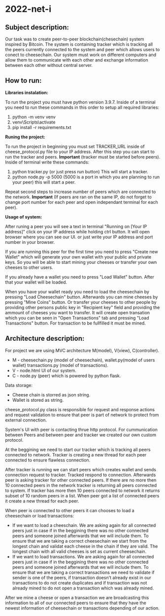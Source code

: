 # 2022-net-i

## Subject description:

Our task was to create peer-to-peer blockchain(chesechain) system inspired by Bitcoin. The system is containing tracker which is tracking all the peers currently connected to the system and peer which allows users to conect to cheesechain.
Our system must work on different computers and allow them to communicate with each other and exchange information between each other without central server.

## How to run:

**Libraries instalation:**

To run the project you must have python version 3.9.7. Inside of a terminal you need to run these commands in this order to setup all required libraries:

1. python -m venv venv
2. venv\Scripts\activate
3. pip install -r requirements.txt

**Runing the project:**

To run the project in beginning you must set TRACKER_URL inside of cheese_protocol.py file to your IP address. After this step you can start to run the tracker and peers. **Important** (tracker must be started before peers). Inside of terminal write these commands:

1. python tracker.py (or just press run button) This will start a tracker.
2. python node.py -p 5000 (5000 is a port in which you are planning to run your peer) this will start a peer.

Repeat second steps to increase number of peers which are connected to the network. **Important** (If peers are ran on the same IP, do not forget to change port number for each peer and open independant terminal for each peer).

**Usage of system:**

After runing a peer you will see a text in terminal "Running on [Your IP address]" click on your IP address while holding ctrl button. It will open browser where you can see our UI. or just write your IP address and port number in your browser.

If you are running this peer for the first time you need to press "Create new Wallet" which will generate your own wallet with your public and private keys. So you will be able to start mining your cheeses or transfer your own cheeses to other users.

If you already have a wallet you need to press "Load Wallet" button. After that your wallet will be loaded.

When you have your wallet ready you need to load the cheesechain by pressing "Load Cheesechain" button. Afterwards you can mine cheeses by pressing "Mine Coins" button. Or transfer your cheeses to other people by providing other persons public key in "Recipient key" field and providing the ammount of cheeses you want to transfer. It will create open transation which you can be seen in "Open Transactions" tab and pressing "Load Transactions" button. For transaction to be fullfilled it must be mined.

## Architecture description:

For project we are using MVC architecture M(model), V(view), C(controller).

* M - cheesechain.py (model of cheesechain), wallet.py(model of users wallet) transactions.py (model of transactions).
* V - node.html UI of our system.
* C -  node.py (peer) which is powered by python flask.

Data storage:
* Cheese chain is storred as json string.
* Wallet is stored as string.

cheese_protocol.py class is responsible for request and response actions and request validation to ensure that peer is part of network to protect from external connection.

System's UI with peer is contacting thrue http protocol.
For cummunication between Peers and between peer and tracker we created our own custom protocol.

At the beggining we need to start our tracker which is tracking all peers connected to network. Tracker is creating a new thread for each peer connected to ensure flawless connection.

After tracker is running we can start peers which creates wallet and sends connection request to tracker. Tracked respond to connection. Afterwards peer is asking tracker for other connected peers. If there are no more then 10 connected peers in the network tracker is returning all peers connected to system. If tracker has more then 10 peers connected to network it returns subset of 10 random peers in a list. When peer got a list of connected peers it create a new thread for each peer.

When peer is connected to other peers it can chooses to load a cheesechain or load transactions:

* If we want to load a cheeschain. We are asking again for all connected peers just in case if in the beggining there was no other connected peers and someone joined afterwards that we will include them. To ensure that we are taking a correct cheesechain we start from the longest chain and validat each cheese in the chain if they are valid. The longest chain with all valid cheeses is set as current cheesechain.
* If we want to load transactions. We are asking again for all connected peers just in case if in the beggining there was no other connected peers and someone joined afterwards that we will include them. To ensure that we are taking a correct transactions we need to validate if sender is one of the peers, if transaction doesn't already exist in our transactions to do not create duplicates and if transaction was not already mined to do not open a transaction which was already mined.

After we mine a cheese or open a transaction we are broadcasting this information to all of our connected peers to ensure that they have the newest information of cheesechain or transactions depending of our action.